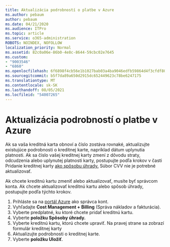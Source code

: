 ```yaml
---
title: Aktualizácia podrobností o platbe v Azure
ms.author: pebaum
author: pebaum
ms.date: 04/21/2020
ms.audience: ITPro
ms.topic: article
ms.service: o365-administration
ROBOTS: NOINDEX, NOFOLLOW
localization_priority: Normal
ms.assetid: 82c0a06e-86b0-4e8c-8644-59cbc02e7645
ms.custom:
- "9003546"
- "6860"
ms.openlocfilehash: 6f6898f4cb56e1b1027bab03a4ba9046edfb59864d4f3cfdf8057a18d737f6e9
ms.sourcegitcommit: b5f7da89a650d2915dc652449623c78be6247175
ms.translationtype: MT
ms.contentlocale: sk-SK
ms.lasthandoff: 08/05/2021
ms.locfileid: "54007265"
---
```

# <a name="update-payment-details-in-azure"></a>Aktualizácia podrobností o platbe v Azure

Ak sa vaša kreditná karta obnoví a číslo zostáva rovnaké, aktualizujte existujúce podrobnosti o kreditnej karte, napríklad dátum uplynutia platnosti. Ak sa číslo vašej kreditnej karty zmení z dôvodu straty, odcudzenia alebo uplynutej platnosti karty, postupujte podľa krokov v časti Pridanie kreditnej karty [ako spôsobu úhrady.](https://docs.microsoft.com/azure/cost-management-billing/manage/change-credit-card?WT.mc_id=Portal-Microsoft_Azure_Support#addcard) Súbor CVV nie je potrebné aktualizovať.

Ak chcete kreditnú kartu zmeniť alebo aktualizovať, musíte byť správcom konta. Ak chcete aktualizovať kreditnú kartu alebo spôsob úhrady, postupujte podľa týchto krokov.

1. Prihláste sa na [portál Azure](https://portal.azure.com/) ako správca kont.
2. Vyhľadajte **Cost Management + Billing** (Správa nákladov a fakturácia).
3. Vyberte predplatné, ku ktoré chcete pridať kreditnú kartu.
4. Vyberte **položku Spôsoby úhrady.**
5. Vyberte kreditnú kartu, ktorú chcete upraviť. Na pravej strane sa zobrazí formulár kreditnej karty
6. Aktualizujte podrobnosti o kreditnej karte.
7. Vyberte **položku Uložiť**.
